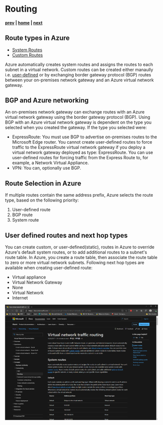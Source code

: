 # Routing

#### [prev](./connectivity.md) | [home](./welcome.md)  | [next](./security.md)

## Route types in Azure
* [System Routes](https://docs.microsoft.com/en-us/azure/virtual-network/virtual-networks-udr-overview)
* [Custom Routes](https://docs.microsoft.com/en-us/azure/virtual-network/virtual-networks-udr-overview)

Azure automatically creates system routes and assigns the routes to each subnet in a virtual network. 
Custom routes can be created either manaully i.e. [user-defined](https://docs.microsoft.com/en-us/azure/virtual-network/virtual-networks-udr-overview#user-defined) or by exchanging border gateway protocol (BGP) routes between your on-premises network gateway and an Azure virtual network gateway.

## BGP and Azure networking
An on-premises network gateway can exchange routes with an Azure virtual network gateway using the border gateway protocol (BGP). Using BGP with an Azure virtual network gateway is dependent on the type you selected when you created the gateway. If the type you selected were:

* ExpressRoute: You must use BGP to advertise on-premises routes to the Microsoft Edge router. You cannot create user-defined routes to force traffic to the ExpressRoute virtual network gateway if you deploy a virtual network gateway deployed as type: ExpressRoute. You can use user-defined routes for forcing traffic from the Express Route to, for example, a Network Virtual Appliance.
* VPN: You can, optionally use BGP. 

## Route Selection in Azure

If multiple routes contain the same address prefix, Azure selects the route type, based on the following priority:

1. User-defined route
2. BGP route
3. System route

## User defined routes and next hop types
You can create custom, or user-defined(static), routes in Azure to override Azure's default system routes, or to add additional routes to a subnet's route table. In Azure, you create a route table, then associate the route table to zero or more virtual network subnets.
Following next hop types are available when creating user-defined route:
* Virtual appliance
* Virtual Network Gateway
* None
* Virtual Network
* Internet

![Routing Reference](/png/routing.png)
